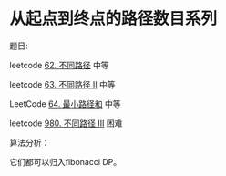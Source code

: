 # 从起点到终点的路径数目系列

题目:

leetcode [62. 不同路径](https://leetcode-cn.com/problems/unique-paths/) 中等

leetcode [63. 不同路径 II](https://leetcode-cn.com/problems/unique-paths-ii/) 中等

LeetCode [64. 最小路径和](https://leetcode-cn.com/problems/minimum-path-sum/) 中等

leetcode [980. 不同路径 III](https://leetcode-cn.com/problems/unique-paths-iii/) 困难

算法分析：

它们都可以归入fibonacci DP。

